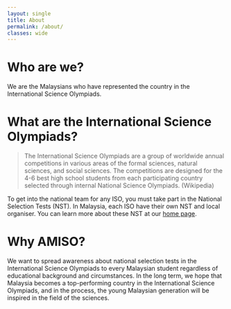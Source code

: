 ```yaml
---
layout: single
title: About
permalink: /about/
classes: wide
---
```


# Who are we?
We are the Malaysians who have represented the country in the International Science Olympiads.

# What are the International Science Olympiads?

> The International Science Olympiads are a group of worldwide annual competitions in various areas of the formal sciences, natural sciences, and social sciences. The competitions are designed for the 4-6 best high school students from each participating country selected through internal National Science Olympiads. (Wikipedia)

To get into the national team for any ISO, you must take part in the National Selection Tests (NST). In Malaysia, each ISO have their own NST and local organiser. You can learn more about these NST at our [home page](/).

# Why AMISO?
We want to spread awareness about national selection tests in the International Science Olympiads to every Malaysian student regardless of educational background and circumstances. In the long term, we hope that Malaysia becomes a top-performing country in the International Science Olympiads, and in the process, the young Malaysian generation will be inspired in the field of the sciences.
